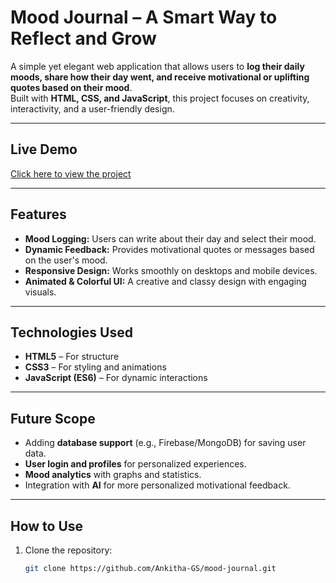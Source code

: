 # Mood Journal – A Smart Way to Reflect and Grow

A simple yet elegant web application that allows users to **log their daily moods, share how their day went, and receive motivational or uplifting quotes based on their mood**.  
Built with **HTML, CSS, and JavaScript**, this project focuses on creativity, interactivity, and a user-friendly design.

---

## Live Demo
[Click here to view the project](https://Ankitha-GS.github.io/mood-journal/)

---

## Features
- **Mood Logging:** Users can write about their day and select their mood.
- **Dynamic Feedback:** Provides motivational quotes or messages based on the user's mood.
- **Responsive Design:** Works smoothly on desktops and mobile devices.
- **Animated & Colorful UI:** A creative and classy design with engaging visuals.

---

## Technologies Used
- **HTML5** – For structure  
- **CSS3** – For styling and animations  
- **JavaScript (ES6)** – For dynamic interactions  








---

## Future Scope
- Adding **database support** (e.g., Firebase/MongoDB) for saving user data.
- **User login and profiles** for personalized experiences.
- **Mood analytics** with graphs and statistics.
- Integration with **AI** for more personalized motivational feedback.

---

## How to Use
1. Clone the repository:
   ```bash
   git clone https://github.com/Ankitha-GS/mood-journal.git
